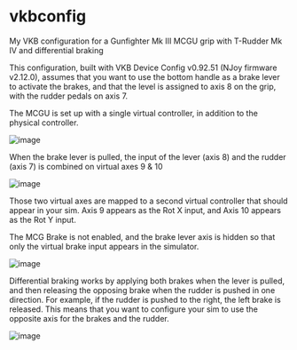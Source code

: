 # vkbconfig
My VKB configuration for a Gunfighter Mk III MCGU grip with T-Rudder Mk IV and differential braking

This configuration, built with VKB Device Config v0.92.51 (NJoy firmware v2.12.0), assumes that you want to use the bottom handle as a brake lever to activate the brakes, and that the level is assigned to axis 8 on the grip, with the rudder pedals on axis 7.

The MCGU is set up with a single virtual controller, in addition to the physical controller.

![image](https://user-images.githubusercontent.com/123090510/213490501-32c8664f-c45c-4836-b614-9d95258cc946.png)

When the brake lever is pulled, the input of the lever (axis 8) and the rudder (axis 7) is combined on virtual axes 9 & 10

![image](https://user-images.githubusercontent.com/123090510/213490105-8e2a2511-136a-4c1b-9411-053a8c8efdb0.png)

Those two virtual axes are mapped to a second virtual controller that should appear in your sim. Axis 9 appears as the Rot X input, and Axis 10 appears as the Rot Y input.

The MCG Brake is not enabled, and the brake lever axis is hidden so that only the virtual brake input appears in the simulator.

![image](https://user-images.githubusercontent.com/123090510/213489872-2c356e0a-95fc-42d9-9477-96e340278535.png)

Differential braking works by applying both brakes when the lever is pulled, and then releasing the opposing brake when the rudder is pushed in one direction. For example, if the rudder is pushed to the right, the left brake is released. This means that you want to configure your sim to use the opposite axis for the brakes and the rudder.

![image](https://user-images.githubusercontent.com/123090510/213489680-e6903345-a2c4-48a9-bb28-4a4cf8a3f42e.png)


